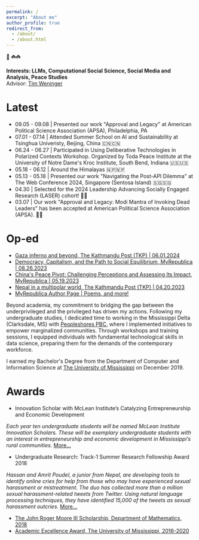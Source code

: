 ```yaml
---
permalink: /
excerpt: "About me"
author_profile: true
redirect_from: 
  - /about/
  - /about.html
---
```


🙏 ☘️☘️

<b>Interests: LLMs, Computational Social Science, Social Media and Analysis, Peace Studies</b> <br>
Advisor: <a href= "https://engineering.nd.edu/faculty/tim-weninger/">Tim Weninger</a> <br>

Latest
======

<ul>
  <li>09.05 - 09.08 | Presented our work "Approval and Legacy" at American Political Science Association (APSA), Philadelphia, PA </li>
  <li>07.01 - 07.14 | Attended Summer School on AI and Sustainability at Tsinghua Univeristy, Beijing, China 🇨🇳🇨🇳 </li>
  <li>06.24 - 06.27 | Participated in Using Deliberative Technologies in Polarized Contexts Workshop. Organized by Toda Peace Institute at the University of Notre Dame's Kroc Institute, South Bend, Indiana 🇺🇸🇺🇸 </li>
  <li>05.18 - 06.12 | Around the Himalayas 🇳🇵🇳🇵</li>
  <li>05.13 - 05.18 | Presented our work "Navigating the Post-API Dilemma" at The Web Conference 2024, Singapore (Sentosa Island) 🇸🇬🇸🇬 </li>
  <li>04.30 | Selected for the 2024 Leadership Advancing Socially Engaged Research (LASER) cohort! 🎉🎉 </li>
  <li>03.07 | Our work "Approval and Legacy: Modi Mantra of Invoking Dead Leaders" has been accepted at American Political Science Association (APSA). 🎉🎉</li>
</ul>

Op-ed
======
* <a href= "https://kathmandupost.com/columns/2024/06/01/gaza-inferno-and-beyond/"> Gaza inferno and beyond, The Kathmandu Post (TKP) | 06.01.2024</a>
* <a href= "https://myrepublica.nagariknetwork.com/news/democracy-capitalism-and-the-path-to-social-equilibrium/">Democracy, Capitalism, and the Path to Social Equilibrium, MyRepublica | 08.26.2023</a>
* <a href= "https://myrepublica.nagariknetwork.com/news/china-s-peace-pivot-challenging-perceptions-and-assessing-its-impact/">China's Peace Pivot: Challenging Perceptions and Assessing Its Impact, MyRepublica | 05.19.2023</a>
* <a href= "https://kathmandupost.com/columns/2023/04/20/rise-of-multipolarity-and-nepal">Nepal in a multipolar world, The Kathmandu Post (TKP) | 04.20.2023</a>
* <a href= "https://myrepublica.nagariknetwork.com/news/author/1950">MyRepublica Author Page | Poems, and more!</a>


Beyond academia, my commitment to bridging the gap between the underprivileged and the privileged has driven my actions. Following my undergraduate studies, I dedicated time to working in the Mississippi Delta (Clarksdale, MS) with <a href = "https://peopleshores.com">Peopleshores PBC</a>, where I implemented initiatives to empower marginalized communities. Through workshops and training sessions, I equipped individuals with fundamental technological skills in data science, preparing them for the demands of the contemporary workforce.

I earned my Bachelor's Degree from the Department of Computer and Information Science at <a href="https://www.olemiss.edu/"> The University of Mississippi</a> on December 2019.

Awards
======

* Innovation Scholar with McLean Institute’s Catalyzing Entrepreneurship and Economic Development <br>

_Each year ten undergraduate students will be named McLean Institute Innovation Scholars. These will be exemplary undergraduate students with an interest in entrepreneurship and economic development in Mississippi’s rural communities._ <a href="https://mclean.olemiss.edu/ceed/"> More...</a>
  
* Undergraduate Research: Track-1 Summer Research Fellowship Award 2018 <br>

_Hassan and Amrit Poudel, a junior from Nepal, are developing tools to identify online cries for help from those who may have experienced sexual harassment or mistreatment. The duo has collected more than a million sexual harassment-related tweets from Twitter. Using natural language processing techniques, they have identified 15,000 of the tweets as sexual harassment outcries._ <a href ="https://news.olemiss.edu/undergraduates-conducting-data-science-research-faculty-mentors/"> More... </a>

* <a href="https://math.olemiss.edu/undergraduate-awards-recipients/"> The John Roger Moore III Scholarship, Department of Mathematics, 2018 </a>
* <a href="https://international.olemiss.edu/scholarships-for-international-undergraduates/"> Academic Excellence Award, The University of Mississippi, 2016-2020 </a>





